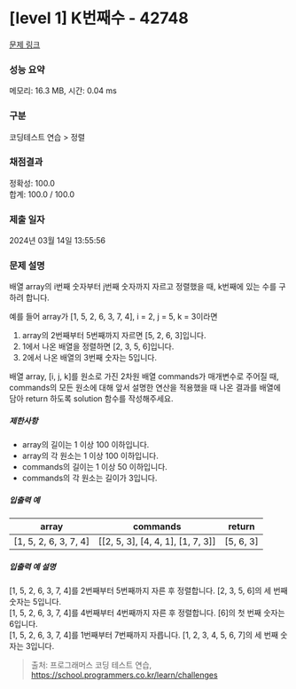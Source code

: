 # [level 1] K번째수 - 42748 

[문제 링크](https://school.programmers.co.kr/learn/courses/30/lessons/42748?language=swift) 

### 성능 요약

메모리: 16.3 MB, 시간: 0.04 ms

### 구분

코딩테스트 연습 > 정렬

### 채점결과

정확성: 100.0<br/>합계: 100.0 / 100.0

### 제출 일자

2024년 03월 14일 13:55:56

### 문제 설명

<p>배열 array의 i번째 숫자부터 j번째 숫자까지 자르고 정렬했을 때, k번째에 있는 수를 구하려 합니다.</p>

<p>예를 들어 array가 [1, 5, 2, 6, 3, 7, 4], i = 2, j = 5, k = 3이라면</p>

<ol>
<li>array의 2번째부터 5번째까지 자르면 [5, 2, 6, 3]입니다.</li>
<li>1에서 나온 배열을 정렬하면 [2, 3, 5, 6]입니다.</li>
<li>2에서 나온 배열의 3번째 숫자는 5입니다.</li>
</ol>

<p>배열 array, [i, j, k]를 원소로 가진 2차원 배열 commands가 매개변수로 주어질 때, commands의 모든 원소에 대해 앞서 설명한 연산을 적용했을 때 나온 결과를 배열에 담아 return 하도록 solution 함수를 작성해주세요.</p>

<h5>제한사항</h5>

<ul>
<li>array의 길이는 1 이상 100 이하입니다.</li>
<li>array의 각 원소는 1 이상 100 이하입니다.</li>
<li>commands의 길이는 1 이상 50 이하입니다.</li>
<li>commands의 각 원소는 길이가 3입니다.</li>
</ul>

<h5>입출력 예</h5>
<table class="table">
        <thead><tr>
<th>array</th>
<th>commands</th>
<th>return</th>
</tr>
</thead>
        <tbody><tr>
<td>[1, 5, 2, 6, 3, 7, 4]</td>
<td>[[2, 5, 3], [4, 4, 1], [1, 7, 3]]</td>
<td>[5, 6, 3]</td>
</tr>
</tbody>
      </table>
<h5>입출력 예 설명</h5>

<p>[1, 5, 2, 6, 3, 7, 4]를 2번째부터 5번째까지 자른 후 정렬합니다. [2, 3, 5, 6]의 세 번째 숫자는 5입니다.<br>
[1, 5, 2, 6, 3, 7, 4]를 4번째부터 4번째까지 자른 후 정렬합니다. [6]의 첫 번째 숫자는 6입니다.<br>
[1, 5, 2, 6, 3, 7, 4]를 1번째부터 7번째까지 자릅니다. [1, 2, 3, 4, 5, 6, 7]의 세 번째 숫자는 3입니다.</p>


> 출처: 프로그래머스 코딩 테스트 연습, https://school.programmers.co.kr/learn/challenges